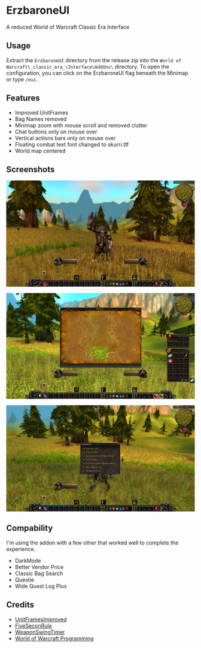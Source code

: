 # ErzbaroneUI

A reduced World of Warcraft Classic Era Interface

## Usage

Extract the `ErzbaroneUI` directory from the release zip into the `World of Warcraft\_classic_era_\Interface\AddOns\` directory.
To open the configuration, you can click on the ErzbaroneUI flag beneath the Minimap or type `/eui`.

## Features

- Improved UnitFrames
- Bag Names removed
- Minimap zoom with mouse scroll and removed clutter
- Chat buttons only on mouse over
- Vertical actions bars only on mouse over
- Floating combat text font changed to skurri.ttf
- World map centered

## Screenshots

![ErzbaroneUI (UI)](docs/full.jpg)

![ErzbaroneUI (Map & Bags)](docs/map_bags.jpg)

![ErzbaroneUI (Settings)](docs/settings.jpg)

## Compability

I'm using the addon with a few other that worked well to complete the experience.

- DarkMode
- Better Vendor Price
- Classic Bag Search
- Questie
- Wide Quest Log Plus

## Credits

- [UnitFramesImproved](https://github.com/kiforsbe/UnitFramesImproved)
- [FiveSeconRule](https://github.com/smp4903/FiveSecondRule)
- [WeaponSwingTimer](https://github.com/LeftHandedGlove/WeaponSwingTimerAddon)
- [World of Warcraft Programming](https://wowprogramming.com/index.html)
